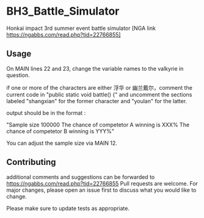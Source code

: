 # BH3_Battle_Simulator
Honkai impact 3rd summer event battle simulator
[NGA link https://ngabbs.com/read.php?tid=22766855]

## Usage

On MAIN lines 22 and 23, change the variable names to the valkyrie in question.

if one or more of the characters are either 浮华 or 幽兰戴尔，comment the current code in "public static void battle() {" and uncomment the sections labeled "shangxian" for the former character and "youlan" for the latter.

output should be in the format :

"Sample size 100000
The chance of competetor A winning is XXX%
The chance of competetor B winning is YYY%"

You can adjust the sample size via MAIN 12.

## Contributing
additional comments and suggestions can be forwarded to https://ngabbs.com/read.php?tid=22766855
Pull requests are welcome. For major changes, please open an issue first to discuss what you would like to change.

Please make sure to update tests as appropriate.
